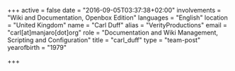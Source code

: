 +++
active = false
date = "2016-09-05T03:37:38+02:00"
involvements = "Wiki and Documentation, Openbox Edition"
languages = "English"
location = "United Kingdom"
name = "Carl Duff"
alias = "VerityProductions"
email = "carl[at]manjaro[dot]org"
role = "Documentation and Wiki Management, Scripting and Configuration"
title = "carl_duff"
type = "team-post"
yearofbirth = "1979"

+++

